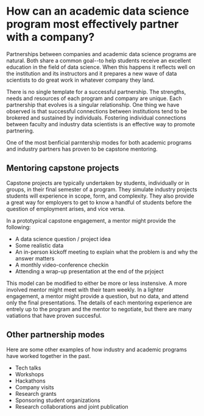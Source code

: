 # How can an academic data science program most effectively partner with a company?

Partnerships between companies and academic data science programs are natural.
Both share a common goal--to help students receive an excellent education in the field of data science.
When this happens it reflects well on the institution and its instructors
and it prepares a new wave of data scientists to do great work in whatever company they land.

There is no single template for a successful partnership. The strengths, needs and resources of each program and company are unique.
Each partnership that evolves is a singular relationship. 
One thing we have observed is that successful connections between institutions tend to be brokered and sustained by individuals.
Fostering individual connections between faculty and industry data scientists is an effective way to promote partnering.

One of the most benficial parntership modes for both academic programs and industry partners has proven to be capstone mentoring.

## Mentoring capstone projects

Capstone projects are typically undertaken by students, individually or in groups, in their final semester of a program.
They simulate industry projects students will experience in scope, form, and complexity. They also provide a great way for employers to get to know a handful of students before the question of employment arises, and vice versa. 

In a prototypical capstone engagement, a mentor might provide the following:

* A data science question / project idea
* Some realistic data
* An in-person kickoff meeting to explain what the problem is and why the answer matters
* A monthly video-conference checkin
* Attending a wrap-up presentation at the end of the prjoject

This model can be modified to either be more or less instensive. A more involved mentor might meet with their team weekly. In a lighter engagement, a mentor might provide a question, but no data, and attend only the final presentations. The details of each mentoring experience are entrely up to the program and the mentor to negotiate, but there are many vatiations that have proven succesful.

## Other partnership modes

Here are some other examples of how industry and academic programs have worked together in the past. 

* Tech talks
* Workshops
* Hackathons
* Company visits
* Research grants
* Sponsoring student organizations
* Research collaborations and joint publication
